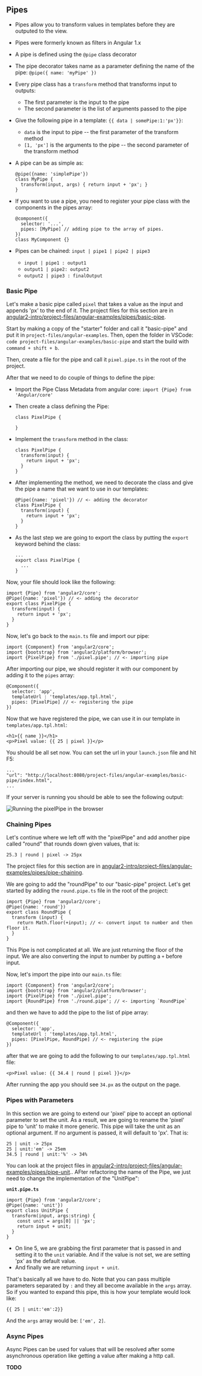 ## Pipes

- Pipes allow you to transform values in templates before they are outputed to the view.
- Pipes were formerly known as filters in Angular 1.x
- A pipe is defined using the `@pipe` class decorator
- The pipe decorator takes name as a parameter defining the name of the pipe: `@pipe({ name: 'myPipe' })`
- Every pipe class has a `transform` method that transforms input to outputs:
    - The first parameter is the input to the pipe
    - The second parameter is the list of arguments passed to the pipe
- Give the following pipe in a template: `{{ data | somePipe:1:'px'}}`:
    - `data` is the input to pipe --  the first parameter of the transform method
    - `[1, 'px']` is the arguments to the pipe -- the second parameter of the transform method
- A pipe can be as simple as:

    ~~~~{.numberLines .java startFrom="1"}
    @pipe({name: 'simplePipe'})
    class MyPipe {
      transform(input, args) { return input + 'px'; }
    }
    ~~~~~~~

- If you want to use a pipe, you need to register your pipe class with the components in the pipes array:

    ~~~~{.numberLines .java startFrom="1"}
    @component({
      selector: '...',
      pipes: [MyPipe] // adding pipe to the array of pipes.
    })
    class MyComponent {}
    ~~~~~~~

- Pipes can be chained: `input | pipe1 | pipe2 | pipe3 `
    - `input | pipe1 : output1`
    - `output1 | pipe2: output2`
    - `output2 | pipe3 : finalOutput`

### Basic Pipe

Let's make a basic pipe called `pixel` that takes a value as the input and appends 'px' to the end of it. The project files for this section are in [angular2-intro/project-files/angular-examples/pipes/basic-pipe](https://github.com/aminmeyghani/angular2-intro/tree/master/project-files/angular-examples/pipes/basic-pipe).

Start by making a copy of the "starter" folder and call it "basic-pipe" and put it in `project-files/angular-examples`. Then, open the folder in VSCode: `code project-files/angular-examples/basic-pipe` and start the build with `command + shift + b`.

Then, create a file for the pipe and call it `pixel.pipe.ts` in the root of the project.

After that we need to do couple of things to define the pipe:

- Import the Pipe Class Metadata from angular core: `import {Pipe} from 'Angular/core'`
- Then create a class defining the Pipe:

    ~~~~{.numberLines .java startFrom="1"}
    class PixelPipe {

    }
    ~~~~~~~

- Implement the `transform` method in the class:

    ~~~~{.numberLines .java startFrom="1"}
    class PixelPipe {
      transform(input) {
        return input + 'px';
      }
    }
    ~~~~~~~

- After implementing the method, we need to decorate the class and give the pipe a name that we want to use in our templates:

    ~~~~{.numberLines .java startFrom="1"}
    @Pipe({name: 'pixel'}) // <- adding the decorator
    class PixelPipe {
      transform(input) {
        return input + 'px';
      }
    }
    ~~~~~~~

- As the last step we are going to export the class by putting the `export` keyword behind the class:

    ~~~~{.numberLines .java startFrom="1"}
    ...
    export class PixelPipe {
      ...
    }
    ~~~~~~~

Now, your file should look like the following:

~~~~{.numberLines .java startFrom="1"}
import {Pipe} from 'angular2/core';
@Pipe({name: 'pixel'}) // <- adding the decorator
export class PixelPipe {
  transform(input) {
    return input + 'px';
  }
}
~~~~~~~

Now, let's go back to the `main.ts` file and import our pipe:

~~~~{.numberLines .java startFrom="1"}
import {Component} from 'angular2/core';
import {bootstrap} from 'angular2/platform/browser';
import {PixelPipe} from './pixel.pipe'; // <- importing pipe
~~~~~~~

After importing our pipe, we should register it with our component by adding it to the `pipes` array:

~~~~{.numberLines .java startFrom="1"}
@Component({
  selector: 'app',
  templateUrl : 'templates/app.tpl.html',
  pipes: [PixelPipe] // <- registering the pipe
})
~~~~~~~

Now that we have registered the pipe, we can use it in our template in `templates/app.tpl.html`:

~~~~{.numberLines .html startFrom="1"}
<h1>{{ name }}</h1>
<p>Pixel value: {{ 25 | pixel }}</p>
~~~~~~~

You should be all set now. You can set the url in your `launch.json` file and hit F5:

~~~~{.numberLines .json startFrom="1"}
...
"url": "http://localhost:8080/project-files/angular-examples/basic-pipe/index.html",
...
~~~~~~~

If your server is running you should be able to see the following output:

![Running the pixelPipe in the browser](images/basic-pipe.png)

### Chaining Pipes

Let's continue where we left off with the "pixelPipe" and add another pipe called "round" that rounds down given values, that is:

~~~~~~~
25.3 | round | pixel -> 25px
~~~~~~~

The project files for this section are in [angular2-intro/project-files/angular-examples/pipes/pipe-chaining](https://github.com/aminmeyghani/angular2-intro/tree/master/project-files/angular-examples/pipes/pipe-chaining).

We are going to add the "roundPipe" to our "basic-pipe" project. Let's get started by adding the `round.pipe.ts` file in the root of the project:

~~~~{.numberLines .java startFrom="1"}
import {Pipe} from 'angular2/core';
@Pipe({name: 'round'})
export class RoundPipe {
  transform (input) {
    return Math.floor(+input); // <- convert input to number and then floor it.
  }
}
~~~~~~~

This Pipe is not complicated at all. We are just returning the floor of the input. We are also converting the input to number by putting a `+` before input.

Now, let's import the pipe into our `main.ts` file:

~~~~{.numberLines .java startFrom="1"}
import {Component} from 'angular2/core';
import {bootstrap} from 'angular2/platform/browser';
import {PixelPipe} from './pixel.pipe';
import {RoundPipe} from './round.pipe'; // <- importing `RoundPipe`
~~~~~~~

and then we have to add the pipe to the list of pipe array:

~~~~{.numberLines .java startFrom="1"}
@Component({
  selector: 'app',
  templateUrl : 'templates/app.tpl.html',
  pipes: [PixelPipe, RoundPipe] // <- registering the pipe
})
~~~~~~~

after that we are going to add the following to our `templates/app.tpl.html` file:

~~~~{.numberLines .html startFrom="1"}
<p>Pixel value: {{ 34.4 | round | pixel }}</p>
~~~~~~~

After running the app you should see `34.px` as the output on the page.

### Pipes with Parameters

In this section we are going to extend our 'pixel' pipe to accept an optional parameter to set the unit. As a result, we are going to rename the 'pixel' pipe to 'unit' to make it more generic. This pipe will take the unit as an optional argument. If no argument is passed, it will default to 'px'. That is:

~~~~~~~
25 | unit -> 25px
25 | unit:'em' -> 25em
34.5 | round | unit:'%' -> 34%
~~~~~~~

You can look at the project files in [angular2-intro/project-files/angular-examples/pipes/pipe-unit](https://github.com/aminmeyghani/angular2-intro/tree/master/project-files/angular-examples/pipes/pipe-unit).. AFter refactoring the name of the Pipe, we just need to change the implementation of the "UnitPipe":

**`unit.pipe.ts`**

~~~~{.numberLines .java startFrom="1"}
import {Pipe} from 'angular2/core';
@Pipe({name: 'unit'})
export class UnitPipe {
  transform(input, args:string) {
    const unit = args[0] || 'px';
    return input + unit;
  }
}
~~~~~~~

- On line 5, we are grabbing the first parameter that is passed in and setting it to the `unit` variable. And if the value is not set, we are setting 'px' as the default value.
- And finally we are returning `input + unit`.

That's basically all we have to do. Note that you can pass multiple parameters separated by `:` and they all become available in the `args` array. So if you wanted to expand this pipe, this is how your template would look like:

~~~~{.numberLines .html startFrom="1"}
{{ 25 | unit:'em':2}}
~~~~~~~

And the `args` array would be: `['em', 2]`.

### Async Pipes

Async Pipes can be used for values that will be resolved after some asynchronous operation like getting a value after making a http call.

**TODO**

